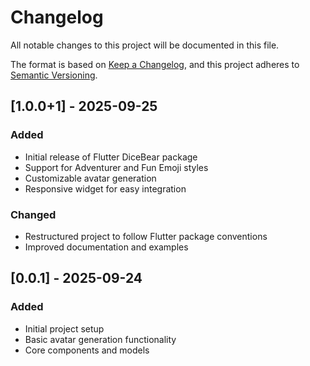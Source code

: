 # Changelog
All notable changes to this project will be documented in this file.

The format is based on [Keep a Changelog](https://keepachangelog.com/en/1.0.0/),
and this project adheres to [Semantic Versioning](https://semver.org/spec/v2.0.0.html).

## [1.0.0+1] - 2025-09-25

### Added
- Initial release of Flutter DiceBear package
- Support for Adventurer and Fun Emoji styles
- Customizable avatar generation
- Responsive widget for easy integration

### Changed
- Restructured project to follow Flutter package conventions
- Improved documentation and examples

## [0.0.1] - 2025-09-24

### Added
- Initial project setup
- Basic avatar generation functionality
- Core components and models
